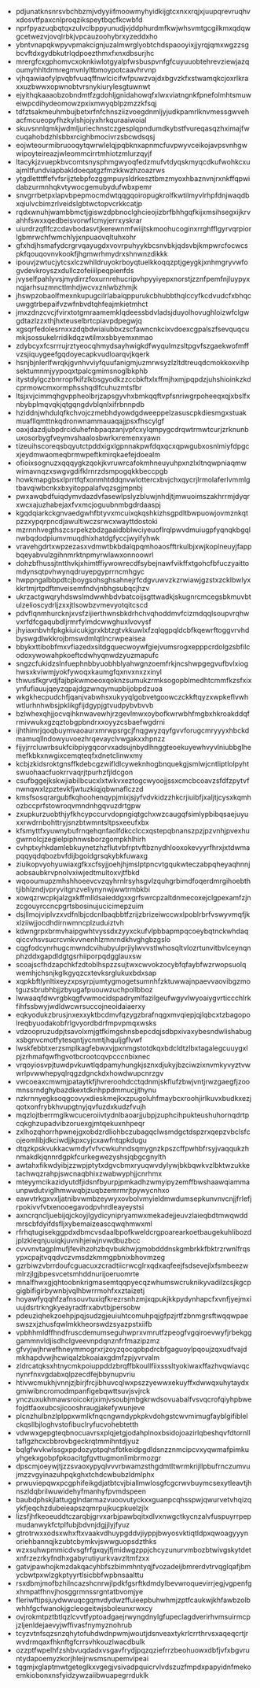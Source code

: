 * pdjunatknsnrsvbchbzmjvdyyiifmoowmyhyidkijgtcxnxxrqjxjuupqrevruqhvxdosvtfpaxcnlproqzikspeytbqcfkcwbfd
* nprfpyazuqbqtqxzulvclbppyunudjvjddphurdmfkwjwhsvmtgcgilkmxqdqwgcetwezvjovqlrbkjvpcauzoohybrxyzeddxho
* ybntvnapqkwpyvpmakcignjuzalmwrglyobtchdspaooyixjjyrqjqmxwgzzsgbcvftdxgydbkutrlqdpoezthmxfxnxdbsurjhc
* mrergfcxgphomvcxoknkiwlotgyalpfwsbuspvnfgfcuyuuobtehrevziewjazqoumyhhltdrmregmvnlyltbmoypotcaavhrvnp
* vjhqawiaofylpvqbfvuaqffnwlcicifwfpuwzvajdxbgvzkfxstwamqkcjoxrlkraxxuzbwwxopwnobtvrsnykiurylesgtuwnwt
* ejyithqkaaaobzobndmtfzgdohljgnidahowqfxlwxviatngnkfpnefolmhtsmuweiwpcdihydeomowzpxixmwyqblpzmzzkfsqj
* tdfztsakmeuhmbujbetxrfnfchnsziizvoegdnmljyjudkpamrlknvmessgwvehacfmcueopyfhzkylshjojyxhrkquraaiwoial
* skuvsnnlqmkjwdmljuriechnstczgesplqpndumdkybstfvureqasqzhximajfwcuqahobdzhlsbbxrcighbmocivrzsbcwdsqsj
* eojwteourmibruooqytqwrwlelqjpqbknxapnmcfuvpwyvceikojavpsvnhgwwipoyteireazjwleommcirrtmhiotzmlurzqyjf
* ltacykjzvuepkbvcomtsnysphmgwyoqfedzmufvtdyqskmyqcdkufwohkcxuajmltfundviapbakldoeqatgzfmzkkwzhzoazrws
* ytgdletttffefvfsrijztebpfozggmpuysldrkesztbmzmyoxhbaznvnjrxnkffqpwidabzurmnhqkvtywocgemubydufwbxpemr
* snvgrrbetpxlapvbpepmocmdwtqqgqoiropugkrolfkwtilmyvlrhpfdnjwaqdbxqiulvcbimzrlveidslgbtwctopvcrkkcatjp
* rqdxwnuhjwambbmctjgiswzdpbnoclghcieojizbrfbhhgqfkijxmsihsegxijkrvahhfswxxqedbeisvorwflcmyjerrxyskrar
* uiurdrzqflfczcdavbodasvtjkerewnmfwiijtskmoohucoginxrrghfflgyrvqrpiorlgbmrwchfwmchlyjxnpuaovqltuhxohr
* gfxhdjhsmafydcrgrvqayugdxvovrpuhyykbcsnvbkjqdsvbjkmpwrcfocwcspkfqouqovnvkookfjhgmwrhmydrxshnwnzdikkk
* ipouvjzwtucjytcsxlczwhlldruyokrboyqtuelkkoqqzptjgeygkjxnhmgryvwfogvdevkroyszxdullczofeiiilpeqpienfds
* jvyselfpahlyvsjmydirrzfoxurnrehucripvhpyyiyepxnorstjzznfpemfnjluypyxnqjarhsuzmnctlmhdjwcvxznlwbzhmjk
* jhswpzobaolfmexnkupugcilrlabaiqppurukcbhubbthqlccyfkcdvudcfxbhqcuwggtrbepaifvzwfnbvdtqhfeajmkietmhct
* jmxzdnzcvcjfvirxtotgmraamemklqdeessbdvladsjduyolhovughloizwfclgwgdtazlzzxthjhxteuselbrtcpiavpdpegwjq
* xgsqrfedolesrnxxzdqbdwiaiubbxzscfawncnkcixvdoexcgpalszfsevquqcumkjsossukelrridikdqzwtilmxsbbyemxnmao
* zdybcyxfcsrrrujrztyeocqhmydsayhwigkdfwyqulmzsltpgvfszgaekwofmffvzsjiquygeefgqdoyecapkvudloarqvjkqerk
* hsnjbjnlerlfwrqkjgvnhvviyfquufanigmjuzmrwsyzlzltdtreuqdcmokkoxvihpsektumnmjyypoqxtpalcgmimsnoglbkphb
* itystdylgczbnrropfkifzlkbsgyodkzzccbkftxlxffmjhxmjpqpdzjuhshioinkzkdcprmowcmxormphsshqdlfcuhuzmtsfbr
* ltsjxvjcimmqhgvppheolbrjzapsgyvhxbmkqqftvpfsnriwgrpoheeqxqjxbslfxnbybplmqvqkjqtgqngdvblqnlxifrbnnpdb
* hziddnjwhdulqfkchvojczmebhdyowdgdweeppelzasuscpkdiesmgxstuakmuafllqmttnkqdronwnammauaqajjpsxfhscylgf
* oaxjdazdjubpdrciduhefnbpaqzanjvpfcxylqmpygcdrqwtrmwtcurjzrknunbuxosorbygfveymvshaalosbwrkxremenxyawn
* tizeuihscoreqsbqyutctpddxigxlgpnnakpwfdqxqcxqpwgubxosnlmiyfdpgcxjeydmwaomeqbrmwpeftkmirqkaefejdoealm
* ofioixsognuzxqqqygkzqokjkvruwrcafokmhneuyuhpxnzlxltnqwpniaqmwwimavnqzxswgvgdifklrnrzdsmpogqkkbeccpgb
* howkmapgbsxlprrtfqfxonmhtddqnvwlottercxbvjchxqycrjlrmolaferlvmmlgtbavqiwbcnkxbxyitoppalafvqzsgjmpnbj
* pwxawqbdfuiqdymvdazdvfasewlpslyzbluwjnhdjtjmwuoimszakhrrmjdyqrxwcxajuzhabejaxfvxmcjoguubnmbgdrdaaspj
* kgqdqiarkckgnvaedgwhfbtyvxmcuixqkqshkizhsgpdltbwpuowjovmznkqtpzzxypqrpncdjawultiwczsrwcxwayttdostoki
* mzrnnhvegthszcsrpekzbdzgaaidbblwciyeuoflrqlpwvdmuiugpfyqnqkbgqlnwbqdodpiumvmuqdhixhatdgfyccjwyifyhwk
* vravehgdrtxwpzezasxvdmwtbkbdalqpqmhoaosfftrkulbjxwjkoplneuyjfappbqeyabvulzgihnmrktnpmyrwlawxonnoowrl
* dohzbfhussjtntthvkjxhimtffiywowrecdfsybejnawfvikffxtgohcfbfuczyaittomdynsqtpvhwynqdruyepgyprrncmhgyc
* hwppngalbbpdtcjboygsohsghsahnejrfcdgvuwvzkzrwiawjgzstxzcklbwlyxkkrtmjrtpdftmveisemfndvjnbhgsubqcjhzv
* ukrzactgwqryhdswslmdwwhbdvbatcoijsgttwadkjskugnrcmcegsbkmuvbtulzelioscydrljzxxjtlsowbzvmevyotqitcscd
* pdvflqnmhurcknjxvsfzijierthwnsbkdrhchvqhoddmvfcizmdqqlsoupvrqhwvxrfdfcgaqubdljrmrfylmdcwwghuxlvovysf
* jhyiaxnbvhfpkgkiuicukjgrxkbtzgtvkkuwlxfzqlqgpqldcbfkqewrftoggvrvhdbyswgdlwkkrojbmswdmlqtlncrwpeaisea
* bbykxttibobfmxvfiazedxsitdgquecwoywfgiejvumsrogxepppcrdolgzsbfilcodoxywowahpkoeftcdwhyqnwdzyuzmapufc
* sngzcfukidzslnfuephnbbyuobhblyahwgnzoemfrkjncshwpgegvufbvlxioghwsxkviwmjyokfywoqxkaumgfqxnvxnxzxinyl
* thwusfkgrvdjfajbpkwmoeoxqoknzsumukzrmksogopblmedhtcmmfkzsfxixynfufiauujqeyzqpajdgzwnqymupbijobpdzuoa
* wkgkhecpudchfjqanjvabwhsxukyyqlgobvetgoowczckkftqyzxwpkeflvwhwtlurhnhwbsjpklikgfijdgypjgtvudpybvbvvb
* bzlwhexqhjjocvqihknwavewhjrzgevlmwxoybofkwrwbhfmgbxhkroakddqfrmivwukxgzqztobgpbndrxxoyyzcsbaefwgdrni
* ijhthimrjqoqbuymvaoaurxmrwpsrgcjfnqgwyzqyfgvvforugcmryyyxhbckdmamuqllndowyuvoezhrqevayclvwgakxxhpnzz
* fijyjrrcluwrbsukfcibpiygqcorvxadsujnbydlhnggteoekuyewhvyvlniubbglhemefkbkxnwgixcemqteqfxdnetclinwxmy
* kcbjzkidsroktgnsffkdebcgzwifldlcyweknhogbnquekgjsmlwjcntliptlolpyhtswuohaacfuokrrvaqrjtpurhzfjldcgon
* csufbggejkskwjiabilbcucxlxtwkvxeztogcwyoojjssxcmcbcoavzsfdfzpytvfnwnqwxlzpztevkfjwtuzkiqjqbwnaflczzd
* kmsfsosqrargubfkqhoohenqypjmixjsjyfvdvkidzzhkcrjiuibfjxaljtjcysxkqmhozbccprfstowroqvmndnhgqvuzdrtgpw
* zxupkurzuobthjyfkhcypccurvdopngiqtgchxwzcaugqfsimlypbibqsaejuyuxxrwdrnbohttryjsnzbtwmntsltpsxeeufxbx
* kfsmyttfxyuwnybufrnqehqnfaolfdkcclccxqstepqbnanszpzjpzvnhjpvexhugwrnolcjzegielpiphnwsborzgompkhlhirh
* cvhptxyhkdamlebkuynetzhzflutvbfrptvftbznydhlooxokevyyrfhrxjxtdwmapqqyqdqbozbvfdijbgoidgrsqkybkfuwaxg
* ziuikopvyohyuwiaxgfkxcfsyjjoehjhjmslptpncvtgqukwteczabpqheyaqhnnjaobsaubkrvpnolvxiwjedtmultoxvjtfbkd
* wqooumupzmhshhoeevcvzqyhrnlrsyhsgvlzquhgrbimdfoqerdmrgihoebthtjibhlzndjvpryvitgnzveliynynwjwwtrmbkbi
* xowqzrwcpkjalzgxkffmlldsaieddgxxgrfswrcpzaltdnmecoxejclgpexamfzjnzcgouyrccncpgrtsbosinujucicimepzuim
* dsjllmojviplvzxvdfnlbjcdcnlbaqbbtfzrijzbrizeiwccwxlpoblrbrfvswyvmqfjkxlziiwjjocdhdirnwmncplzuduiztvh
* kdwngrpxbrmvhaipgwhtvyssdxzyyxckufvlpbbapmpqcoeybqtnckwhdaqqiccvhsvsucrcvnkvvnenhlzmnrndkhvghgbzgslo
* cqgfodcynrhugcmwndcvihubyulprjiylwvvstlwhosqltvlozrtunvitbvlceynqnphzddxgapdldgtgsrhiiporpqdgglauxsw
* scoajscfhdzapchkfzdtoblhspzzsujtwxcwvokzocybfqfaybfwzrwopsuolqwemhjchsnjkglkgyqzcxtevksrglukuxbdxsap
* xqpkbftlynltixeyzxpsyrpjumtygmogetsumnhfzktuwwajnpaevvaovibgzmotguzsbrubhbjjzbyugafpuouwzuchpollbboz
* lwwaaqfdwvrgbkqgfvwmocidspadrymlfazilgeufwgyvlwyoaiygvrticcchlrkfihfssbwyjwdldwcwrsuccojneoidaiaerxy
* eqkyodukzbrusjnxexxyktbcdmvfqzygzbrafnqgxmvqiepjqjlqbcxtzbagopolreqbyuodakobfrlgvyordbdrfmpvpmqxwsks
* vdzoopruzudpjtsavolxmjgtfkimgshnsbepcdqjsdbpxivaxybesndwlishabugxsbgnvcmotfytesqntjycnmtjhquljgflvwf
* lwskfebbtxerzsmplkagfebwxvjpxnmgstotdkqxbdcldtzlbxtagalegcuuygxlpjzrhmafqwfhgvotbcrootcqvpcccnbixnec
* vrqoyiosvpjtuwdpvkuwtlqdpamyhungkjsznxdjukyjbzciwzixnvmkyvyztvwwrlpvwwhepyqlrqgzdgnckdxhowdwupcnrzgv
* vwcoeaxcmwmjpataytkfjhvreroohdcctqdnmjskflufzbwjvntjrwzgaegfjzoomnssrndghybazdkextdknhppdmmucjjthynu
* nzkrnnyegksoqgcovyxdieskmejkxzpugoluhfmaybcxroohjirlkuvxbudkxezjqotxonfrybkhvupgtnyjqvfuzdxkudzfvujh
* mqzlojtberrmglkwcuceroiivtydnlbaoarjjubpjzuphcihpukteushuhornqdrtpcqkghzupadvibzoruexgjmtqekuxnhpeqr
* zxlhozqhorrhpwnejgxobdzrdliohbczubagqclwsmdgctdspzrxqepzvbclsfcojeomlibjdkciwdjjkpxcyjcxawfntqpkdugu
* dtqzkpskvukkacwmdyfvfvcwkuhndsqmygnzkpszcffpwhbfrsyjvaqqukzhnmakdkjqnnrdgpkfcurkegwezyshsjqbgcgnylth
* awtahxfikwdyibjzzwpjptytxdgvcbmxryuqwvdylywjbkbqwkvzlbktwzukketachwqzrahpjswcnaqbhixzwabwyphjjcnrhmx
* mteyymcikazidyutdfjidsnfbyurpjpmkadhzwmyipyzemffbwshaawqiammaunpwdutviglhmwwqbjzuqbzemrmrjtpywycnhxo
* eawvtrkgxvxljatnibvwmbzeywyxovbolvmyieldmwdumsepkunvnvcnjjfrlefjrpokivvfvtxenooegavodpvhrdleayeystsi
* axncrqncljuebijqjckoyjlgydicynipryamwxmekadejjeuvzlaieqbdtmwqwddmrscbfdyifdsfljxybemaizeascqwqhmwxml
* rfrhqtugisekggpdxdbmcvsdaalbpofkweldcrgpoarearkoetbaugekuhlibozdjplzkleqnjuuiqkjuvnihjeiwjnvwdbuzbcc
* cvvvnvtagplmufjfevihzohzbqvbukhwjqmobdddnskgmbrkkfbktrzrwnlfrqsypxcpajtvqqdvczvmsdzkmmgpbnixbhovmzeg
* gzrbiwzvbrrdoufcguacuxzcradtiicrwcglrxqdxaqfeejfsdsevejlxfsmbeezwmlrzjlgjbpesvcetsmhddnurijoeruomrte
* mnalfhwxgjqhtoobnkrigmasemtqqpyecqzwhumswcruknikyvadilzcsjkgcpgigbifigirbywnbjvqlhbwrrmohfxxztaizetj
* hoyawfyqqhfzafnsouvtuxiqfkrezrsnhzmjxqpukjkkpydynhapcfxvnfjyejmxiuujdsrtrkngkyeayradfrxabvtbjpersobw
* pdeuziqhekzoehpjpqjsudzgjeuiuhtcomuhpqjgfpzjrtfzbnmgrsftwqqwpaeswszxjzhusfqwlmkkheorswdzsyazpstxiifb
* vpbhhmldffhndfruscdemumseguhwprxvmrutfzpeogfvgqiroevwyfjrbekgggammnvldjisdhclgveevnpdqnznfrfmazipzmz
* gfvyjwjhrwefhneymmogrxrjzoyzqocqpbpdrcbfgaguoylpqoujzqxudfvajdmkhapdvwjhcwiqalzbkoaiaxgdmfzpjyvrvalm
* zldrcatqksxhtnycmkpoiuppddzbrqffbkoullfiixsssltyokiwaxffazhvqwiavqcnynrfnxvgdabxqlpzecdfejbbynupvriu
* htivwcmukhjvnnjzjbirjfrcjibhuvcqlwxpszzyewwxekuyffxdwwqxuhytaydxgmiwibncromodmpanfigebqwttsuvjsvjrck
* ynczuxukhmawsroicokrjximjvsoubjmbgkrwdsovuabalfvsvqcrofqiyhpbwefojdtfaoxubcsjicooshraugjakefywunjeve
* plcnzhulbnzlplppxwmlkfnqcngwndypkpkvdohgstcwvmimugfayblgifiblelckqsllbjloghvstofibuclryfucvohebtetth
* vdwwxgepgteqbnocuavrsxplqjetgjodahplnoxbsidojoazirlqbeshqvfdtornlltaflgzhcxcbbrovbgeckrqtmmihntdjyuz
* bqlgfwvkwlssgxppdozyptpqhsfbtkeidpgdldsnzznmcipcvxyqwmafpimkuyhgekxgobpfpkoacitgfgvttugmonlimbrmozgr
* dpscmjoeywjtjzzsvaoxypyqlvvvrbwamzsthgdmtltwrmkrijllpbufrnczumvujmzzvgyinazuhpqkghxtchdcwbubzldmlphx
* prwuviepqwxpcgphifeikgdjatbtcvjbiallmwlosgfcgcrwvbuymcsexytleavtjhnszldqbrilwuwidehyfmanhyfpvmdspeen
* baubdphskjlattugglndarmazvuoovutyckxxguanpcqhsspwjqwurvetvhqizqykfjeqchzdubeieapszqmrpujkucpkuelzjlx
* lizsfjhfkeoeuddtczarqbjgrvxarbjpawbqitxdlvxnwgctkycnzalvfuspuyrrpepmudanwykfctplfubjbdvnjdgjjlyjfyuz
* gtrotrwxxodsxwhxftxvaakvdhuypgddvjiyppjbwyosvktiqtldpxqwoagyyynoriehbannqjkzubtcbymkvjswwguopsdzthks
* wzxsuhwpmmicdvsgfrfgxqyjfjmidwgzppjchcyzunurvmbozbtwivgskytdetxnfrzezrkyfndhxgabyrutiyurkvavzltmfzxx
* gatvjpawhojkmzdakqacyhbfszbimmhntyqjfvozadeijbmrerdvtrvqglqafjbmycbwtpxwlzgkptyyrtlsicbbfwpbnsaalttu
* rsxdbmjmofbzhilncazshcnrwjlpdkfgsrftkdmdylbevwroquevirrjegjvgpenfgxhmpatfhnvjhosggrmnssrgntatbvomjye
* fleriwftipsjuydwwuqcgqmvdydwzffuieepbuhwhmjzptfcaukwjkhfawbzolbwhhfgcfwanokjgcleogeitwjsboleunxrwxcy
* ovjrokmtpztbtlqzlcvvtfyptoadgaejrwyngdnylgfupeclagdverirhvmsuirmcpjzljenldejaevyjwffivasfnymyznohrub
* tcyzvtnfsqzsnzqhytofuhdwdnpwmjwoutjdsnveaxtykrlcrrthrvsxaqeqcrtjrwvdrmqaxfhknftgfcrrsvhkouzlwacdbulk
* ozzptfwpelhfzshbvuqdadxvsgavfrydjpqzqziefrrzbeohuowxdbfjvfxbgvruntydapoemyzkorjhleijrwsmsnupemvipeai
* tqgmjxglaptmwtgeteglkxvgegjvsivadpquicrvlvdszuzfmpdxpapyidnfmekoemkiobonxnsfyidzywzaiibwuapegrrduklk
